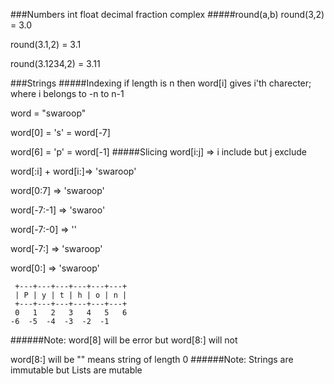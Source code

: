###Numbers
int float decimal fraction complex
#####round(a,b)
round(3,2) = 3.0

round(3.1,2) = 3.1

round(3.1234,2) = 3.11

###Strings
#####Indexing
if length is n then word[i] gives i'th charecter; where i belongs to -n to n-1 

word = "swaroop"

word[0] = 's' = word[-7]

word[6] = 'p' = word[-1]
#####Slicing
word[i:j] => i include but j exclude

word[:i] + word[i:]=> 'swaroop'

word[0:7] => 'swaroop'

word[-7:-1] => 'swaroo'

word[-7:-0] => ''

word[-7:] => 'swaroop'

word[0:] => 'swaroop'
```
 +---+---+---+---+---+---+
 | P | y | t | h | o | n |
 +---+---+---+---+---+---+
 0   1   2   3   4   5   6
-6  -5  -4  -3  -2  -1
```
######Note:
word[8] will be error but word[8:] will not

word[8:] will be "" means string of length 0
######Note:
Strings are immutable but Lists are mutable
